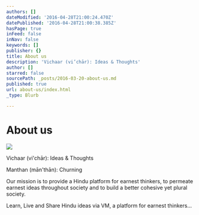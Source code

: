 ```yaml
---
authors: []
dateModified: '2016-04-28T21:00:24.470Z'
datePublished: '2016-04-28T21:00:38.385Z'
hasPage: true
inFeed: false
inNav: false
keywords: []
publisher: {}
title: About us
description: 'Vichaar (vi’chār): Ideas & Thoughts'
author: []
starred: false
sourcePath: _posts/2016-03-20-about-us.md
published: true
url: about-us/index.html
_type: Blurb

---
```

# About us
![](https://s3-us-west-2.amazonaws.com/the-grid-img/p/b8683dc4270b289f4712870d8b36e28cd0348474.png)

Vichaar (vi'chār): Ideas & Thoughts

Manthan (mān'thān): Churning

Our mission is to provide a Hindu platform for earnest thinkers, to permeate earnest ideas throughout society and to build a better cohesive yet plural society.

Learn, Live and Share Hindu ideas via VM, a platform for earnest thinkers...

>